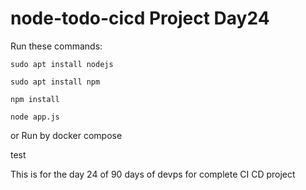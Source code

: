# node-todo-cicd Project Day24

Run these commands:


`sudo apt install nodejs`


`sudo apt install npm`


`npm install`

`node app.js`

or Run by docker compose

test

This is for the day 24 of 90 days of devps for complete CI CD project

